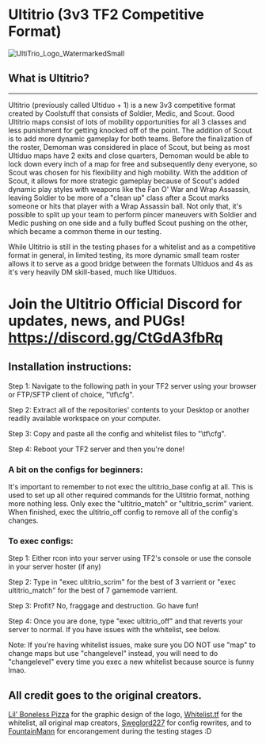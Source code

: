 # Ultitrio (3v3 TF2 Competitive Format)
![UltiTrio_Logo_WatermarkedSmall](https://user-images.githubusercontent.com/103016536/161866095-b967386a-34c7-4c41-be11-0b392b179458.png)

## What is Ultitrio?
---
Ultitrio (previously called Ultiduo + 1) is a new 3v3 competitive format created by Coolstuff that consists of Soldier, Medic, and Scout. Good Ultitrio maps consist of lots of mobility opportunities for all 3 classes and less punishment for getting knocked off of the point. The addition of Scout is to add more dynamic gameplay for both teams. Before the finalization of the roster, Demoman was considered in place of Scout, but being as most Ultiduo maps have 2 exits and close quarters, Demoman would be able to lock down every inch of a map for free and subsequently deny everyone, so Scout was chosen for his flexibility and high mobility. With the addition of Scout, it allows for more strategic gameplay because of Scout's added dynamic play styles with weapons like the Fan O' War and Wrap Assassin, leaving Soldier to be more of a "clean up" class after a Scout marks someone or hits that player with a Wrap Assassin ball. Not only that, it's possible to split up your team to perform pincer maneuvers with Soldier and Medic pushing on one side and a fully buffed Scout pushing on the other, which became a common theme in our testing.

While Ultitrio is still in the testing phases for a whitelist and as a competitive format in general, in limited testing, its more dynamic small team roster allows it to serve as a good bridge between the formats Ultiduos and 4s as it's very heavily DM skill-based, much like Ultiduos.

# Join the Ultitrio Official Discord for updates, news, and PUGs! https://discord.gg/CtGdA3fbRq

## Installation instructions:

Step 1: Navigate to the following path in your TF2 server using your browser or FTP/SFTP client of choice, "\tf\cfg".

Step 2: Extract all of the repositories' contents to your Desktop or another readily available workspace on your computer.

Step 3: Copy and paste all the config and whitelist files to "\tf\cfg".

Step 4: Reboot your TF2 server and then you're done!

### A bit on the configs for beginners:

It's important to remember to not exec the ultitrio_base config at all. This is used to set up all other required commands for the Ultitrio format, nothing more nothing less. Only exec the "ultitrio_match" or "ultitrio_scrim" varient. When finished, exec the ultitrio_off config to remove all of the config's changes.

### To exec configs:

Step 1: Either rcon into your server using TF2's console or use the console in your server hoster (if any)

Step 2: Type in "exec ultitrio_scrim" for the best of 3 varrient or "exec ultitrio_match" for the best of 7 gamemode varrient.

Step 3: Profit? No, fraggage and destruction. Go have fun!

Step 4: Once you are done, type "exec ultitrio_off" and that reverts your server to normal. If you have issues with the whitelist, see below.

Note: If you're having whitelist issues, make sure you DO NOT use "map" to change maps but use "changelevel" instead, you will need to do "changelevel" every time you exec a new whitelist because source is funny lmao.


## All credit goes to the original creators.
[Lil' Boneless Pizza](https://steamcommunity.com/id/lilbonelesspizza/) for the graphic design of the logo, [Whitelist.tf](https://whitelist.tf/) for the whitelist, all original map creators, [Sweglord227](https://steamcommunity.com/id/sweglord227/) for config rewrites, and to [FountainMann](https://steamcommunity.com/profiles/76561198834350355) for encorangement during the testing stages :D
